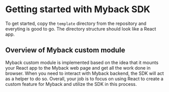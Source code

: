 # Getting started with Myback SDK
To get started, copy the `template` directory from the repository and everyting is good to go. The directory structure should look like a React app.

## Overview of Myback custom module
Myback custom module is implemented based on the idea that it mounts your React app to the Myback web page and get all the work done in browser. When you need to interact with Myback backend, the SDK will act as a helper to do so.
Overall, your job is to focus on using React to create a custom feature for Myback and utilize the SDK in this process.
